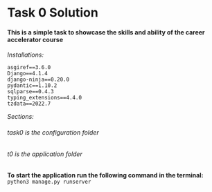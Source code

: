 # Task 0 Solution
#### This is a simple task to showcase the skills and ability of the career accelerator course
*Installations:*
```
asgiref==3.6.0
Django==4.1.4
django-ninja==0.20.0
pydantic==1.10.2
sqlparse==0.4.3
typing_extensions==4.4.0
tzdata==2022.7
```
*Sections:*
###### task0 is the configuration folder
###### t0 is the application folder

**To start the application run the following command in the terminal:**
``` python3 manage.py runserver ```

